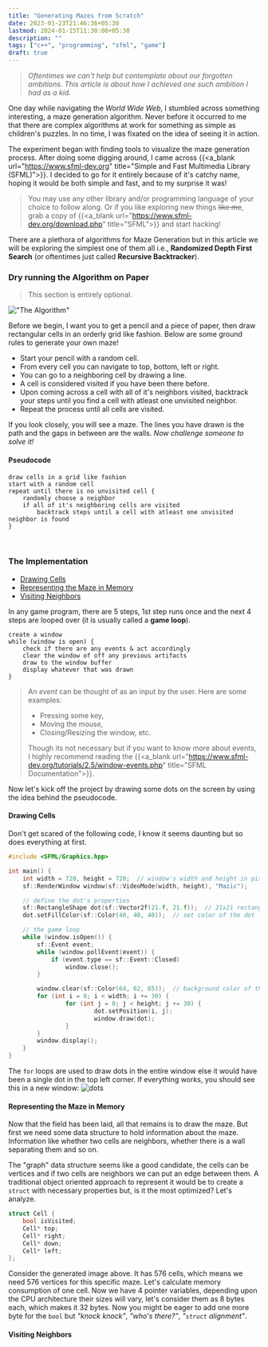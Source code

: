 ```yaml
---
title: "Generating Mazes from Scratch"
date: 2023-01-23T21:46:36+05:30
lastmod: 2024-01-15T11:30:00+05:30
description: ""
tags: ["c++", "programming", "sfml", "game"]
draft: true
---
```

> _Oftentimes we can't help but contemplate about our forgotten ambitions. This article is about how I achieved one such ambition I had as a kid._

One day while navigating the _World Wide Web_, I stumbled across something interesting, a maze generation algorithm. Never before it occurred to me that there are complex algorithms at work for something as simple as children's puzzles. In no time, I was fixated on the idea of seeing it in action.

The experiment began with finding tools to visualize the maze generation process. After doing some digging around, I came across {{<a_blank url="https://www.sfml-dev.org" title="Simple and Fast Multimedia Library (SFML)">}}. I decided to go for it entirely because of it's catchy name, hoping it would be both simple and fast, and to my surprise it was!
> You may use any other library and/or programming language of your choice to follow along. Or if you like exploring new things ~~like me~~, grab a copy of {{<a_blank url="https://www.sfml-dev.org/download.php" title="SFML">}} and start hacking!

There are a plethora of algorithms for Maze Generation but in this article we will be exploring the simplest one of them all i.e., **Randomized Depth First Search** (or oftentimes just called **Recursive Backtracker**).

### Dry running the Algorithm on Paper
> This section is entirely optional.

!["The Algorithm"](/images/mazic.gif "An animation showing various steps in the algorithm.")

Before we begin, I want you to get a pencil and a piece of paper, then draw rectangular cells in an orderly grid like fashion. Below are some ground rules to generate your own maze!
- Start your pencil with a random cell.
- From every cell you can navigate to top, bottom, left or right.
- You can go to a neighboring cell by drawing a line.
- A cell is considered visited if you have been there before.
- Upon coming across a cell with all of it's neighbors visited, backtrack your steps until you find a cell with atleast one unvisited neighbor.
- Repeat the process until all cells are visited.

If you look closely, you will see a maze. The lines you have drawn is the path and the gaps in between are the walls. _Now challenge someone to solve it!_

#### Pseudocode
```plaintext {linenos=false}
draw cells in a grid like fashion
start with a random cell
repeat until there is no unvisited cell {
    randomly choose a neighbor
    if all of it's neighboring cells are visited
        backtrack steps until a cell with atleast one unvisited neighbor is found
}
```
&nbsp;
### The Implementation
- [Drawing Cells](#drawing-cells)
- [Representing the Maze in Memory](#representing-the-maze-in-memory)
- [Visiting Neighbors](#visiting-neighbors)

In any game program, there are 5 steps, 1st step runs once and the next 4 steps are looped over (it is usually called a **game loop**).
```plaintext {linenos=false}
create a window
while (window is open) {
    check if there are any events & act accordingly
    clear the window of off any previous artifacts
    draw to the window buffer
    display whatever that was drawn
}
```
> An _event_ can be thought of as an input by the user. Here are some examples:
> - Pressing some key,
> - Moving the mouse,
> - Closing/Resizing the window, etc.
>
> Though its not necessary but if you want to know more about events, I highly recommend reading the {{<a_blank url="https://www.sfml-dev.org/tutorials/2.5/window-events.php" title="SFML Documentation">}}.

Now let's kick off the project by drawing some dots on the screen by using the idea behind the pseudocode.
#### Drawing Cells
Don't get scared of the following code, I know it seems daunting but so does everything at first.
```c++
#include <SFML/Graphics.hpp>

int main() {
    int width = 720, height = 720;  // window's width and height in pixels
    sf::RenderWindow window(sf::VideoMode(width, height), "Mazic");

    // define the dot's properties
    sf::RectangleShape dot(sf::Vector2f(21.f, 21.f));  // 21x21 rectangular dot
    dot.setFillColor(sf::Color(40, 40, 40));  // set color of the dot

    // the game loop
    while (window.isOpen()) {
        sf::Event event;
        while (window.pollEvent(event)) {
            if (event.type == sf::Event::Closed)
                window.close();
        }

        window.clear(sf::Color(64, 62, 65));  // background color of the maze
        for (int i = 0; i < width; i += 30) {
                for (int j = 0; j < height; j += 30) {
                        dot.setPosition(i, j);
                        window.draw(dot);
                }
        }
        window.display();
    }
}
```
The `for` loops are used to draw dots in the entire window else it would have been a single dot in the top left corner. If everything works, you should see this in a new window:
![dots](/images/dots.png "They don't look like 'dots', do they? 'cell' is a more accurate term.")
#### Representing the Maze in Memory
Now that the field has been laid, all that remains is to draw the maze. But first we need some data structure to hold information about the maze. Information like whether two cells are neighbors, whether there is a wall separating them and so on.

The "graph" data structure seems like a good candidate, the cells can be vertices and if two cells are neighbors we can put an edge between them. A traditional object oriented approach to represent it would be to create a `struct` with necessary properties but, is it the most optimized? Let's analyze.
```c++
struct Cell {
    bool isVisited;
    Cell* top;
    Cell* right;
    Cell* down;
    Cell* left;
};
```

Consider the generated image above. It has 576 cells, which means we need 576 vertices for this specific maze. Let's calculate memory consumption of one cell. Now we have 4 pointer variables, depending upon the CPU architecture their sizes will vary, let's consider them as 8 bytes each, which makes it 32 bytes. Now you might be eager to add one more byte for the `bool` but _"knock knock"_, _"who's there?"_, _"`struct` alignment"_.
#### Visiting Neighbors
